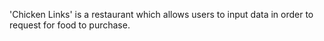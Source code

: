 'Chicken Links' is a restaurant which allows users to input data in order to request for food to purchase.

